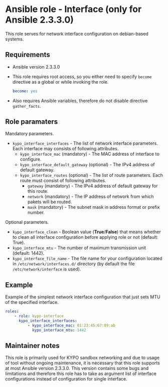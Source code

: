 # Ansible role - Interface (only for Ansible 2.3.3.0)

This role serves for network interface configuration on debian-based systems.

## Requirements

* Ansible version 2.3.3.0

* This role requires root access, so you either need to specify `become` directive as a global or while invoking the role.

    ```yml
    become: yes
    ```
    
* Also requires Ansible variables, therefore do not disable directive `gather_facts`.

## Role paramaters

Mandatory parameters.

* `kypo_interface_interfaces` - The list of network interface parameters. Each interface may consists of following attributes.
    * `kypo_interface_mac` (mandatory) - The MAC address of interface to configure.    
    * `kypo_interface_default_gateway` (optional) - The IPv4 address of default gateway.
    * `kypo_interface_routes` (optional) - The list of route parameters. Each route must consist of following attributes.
        * `gateway` (mandatory) - The IPv4 address of default gateway for this route.
        * `network` (mandatory) - The IP address of network from which pakets will be routed.
        * `mask` (mandatory) - The subnet mask in address format or prefix number.

Optional parameters.

* `kypo_interface_clean` - Boolean value (**True**/**False**) that means whether to clean all interface configuration before applying role or not (default: True).
* `kypo_interface_mtu` - The number of maximum transmission unit (default: 1442).
* `kypo_interface_file_name` - The file name for your configuration located in `/etc/network/interfaces.d/` directory (by default the file `/etc/network/interface` is used).

## Example

Example of the simplest network interface configuration that just sets MTU of the specified interface.

```yml
roles:
    - role: kypo-interface
      kypo_interface_interfaces:
          - kypo_interface_mac: 01:23:45:67:89:ab
            kypo_interface_mtu: 1442
```

## Maintainer notes

This role is primarily used for KYPO sandbox networking and due to usage
of tool without ongoing maintenance, it is necessary that this role supports
at most Ansible version 2.3.3.0. This version contains some bugs and limitations
and therefore this role has to take as argument list of interface configurations
instead of configuration for single interface.
